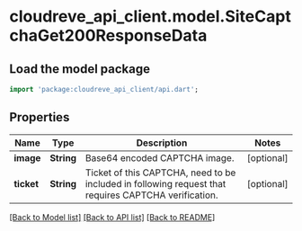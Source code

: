 # cloudreve_api_client.model.SiteCaptchaGet200ResponseData

## Load the model package
```dart
import 'package:cloudreve_api_client/api.dart';
```

## Properties
Name | Type | Description | Notes
------------ | ------------- | ------------- | -------------
**image** | **String** | Base64 encoded CAPTCHA image. | [optional] 
**ticket** | **String** | Ticket of this CAPTCHA, need to be included in following request that requires CAPTCHA verification. | [optional] 

[[Back to Model list]](../README.md#documentation-for-models) [[Back to API list]](../README.md#documentation-for-api-endpoints) [[Back to README]](../README.md)


